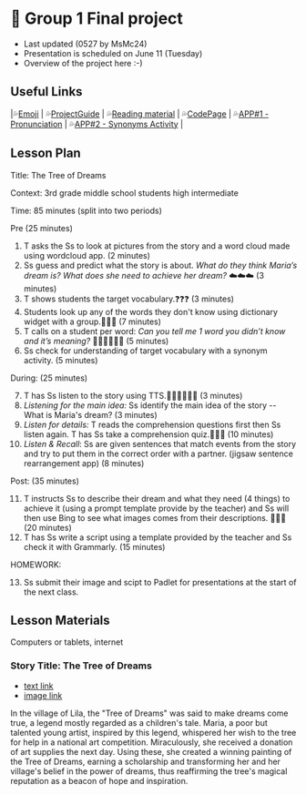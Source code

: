 # 📘 Group 1 Final project 
+ Last updated (0527 by MsMc24)
+ Presentation is scheduled on June 11 (Tuesday)
+ Overview of the project here :-)

## Useful Links
|💦[Emoji](https://gist.github.com/rxaviers/7360908) | 💦[ProjectGuide](https://github.com/MK316/Spring2024/blob/main/DLTESOL/project/README.md) | 💦[Reading material](https://raw.githubusercontent.com/MK316/Spring2024/main/DLTESOL/project/story01.txt) | 💦[CodePage](https://github.com/MsMc24/G1-finalproject/blob/main/FPG01.ipynb) | 💦[APP#1 - Pronunciation](https://msmc24-pronunciation.hf.space/) | 💦[APP#2 - Synonyms Activity](https://msmc24-SynonymMatchingActivity.hf.space/) | 

## Lesson Plan 
Title: The Tree of Dreams

Context: 3rd grade middle school students high intermediate

Time: 85 minutes (split into two periods)

Pre (25 minutes)

1. T asks the Ss to look at pictures from the story and a word cloud made using wordcloud app. (2 minutes)
2. Ss guess and predict what the story is about. 
   *What do they think Maria’s dream is? What does she need to achieve her dream?* ☁️☁️☁️ (3 minutes)
3. T shows students the target vocabulary.❓❓❓ (3 minutes)
4. Students look up any of the words they don't know using dictionary widget with a group.📕📕📕 (7 minutes)
5. T calls on a student per word: *Can you tell me 1 word you didn’t know and it’s meaning?* 🙋🏻🙋🏻🙋🏻 (5 minutes)
6. Ss check for understanding of target vocabulary with a synonym activity. (5 minutes)

During: (25 minutes)

7. T has Ss listen to the story using TTS.👂🏼👂🏼👂🏼 (3 minutes)
8. *Listening for the main idea:* Ss identify the main idea of the story -- What is Maria's dream? (3 minutes)
9. *Listen for details:* T reads the comprehension questions first then Ss listen again. T has Ss take a comprehension quiz.📝📝📝 (10 minutes)
10. *Listen & Recall*: Ss are given sentences that match events from the story and try to put them in the correct order with a partner. (jigsaw sentence rearrangement app) (8 minutes)
   
Post: (35 minutes)

11. T instructs Ss to describe their dream and what they need (4 things) to achieve it (using a prompt template provide by the teacher)
    and Ss will then use Bing to see what images comes from their descriptions. 🛌🛌🛌 (20 minutes)
12. T has Ss write a script using a template provided by the teacher and Ss check it with Grammarly. (15 minutes)

HOMEWORK: 

13. Ss submit their image and scipt to Padlet for presentations at the start of the next class.

## Lesson Materials
Computers or tablets, internet

### Story Title: The Tree of Dreams 
+ [text link](https://raw.githubusercontent.com/MK316/Spring2024/main/DLTESOL/project/story01.txt)
+ [image link](https://github.com/MK316/Spring2024/blob/main/DLTESOL/project/Story01.png)
  
**<Synopsis>**
In the village of Lila, the "Tree of Dreams" was said to make dreams come true, a legend mostly regarded as a children's tale. Maria, a poor but talented young artist, inspired by this legend, whispered her wish to the tree for help in a national art competition. Miraculously, she received a donation of art supplies the next day. Using these, she created a winning painting of the Tree of Dreams, earning a scholarship and transforming her and her village's belief in the power of dreams, thus reaffirming the tree's magical reputation as a beacon of hope and inspiration.
